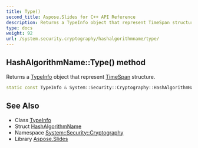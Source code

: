 ```yaml
---
title: Type()
second_title: Aspose.Slides for C++ API Reference
description: Returns a TypeInfo object that represent TimeSpan structure.
type: docs
weight: 92
url: /system.security.cryptography/hashalgorithmname/type/
---
```

## HashAlgorithmName::Type() method


Returns a [TypeInfo](../../../system/typeinfo/) object that represent [TimeSpan](../../../system/timespan/) structure.

```cpp
static const TypeInfo & System::Security::Cryptography::HashAlgorithmName::Type()
```

## See Also

* Class [TypeInfo](../../../system/typeinfo/)
* Struct [HashAlgorithmName](../)
* Namespace [System::Security::Cryptography](../../)
* Library [Aspose.Slides](../../../)